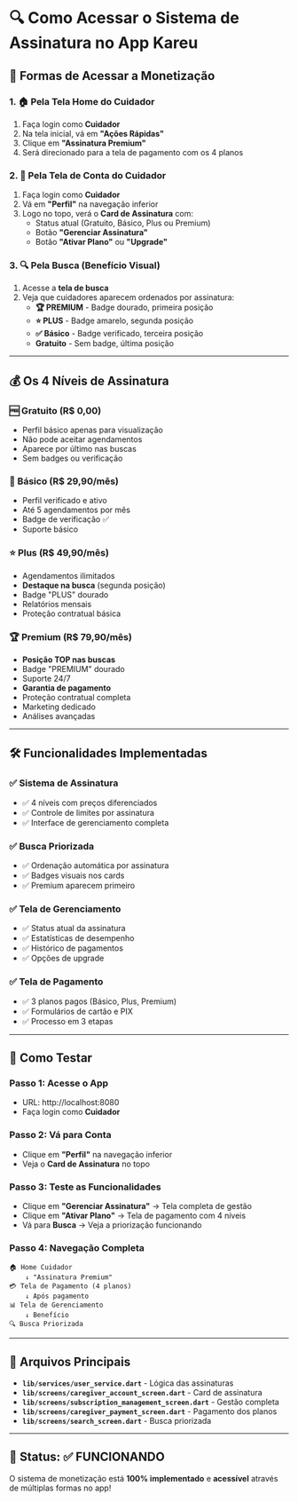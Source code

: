 # 🔍 Como Acessar o Sistema de Assinatura no App Kareu

## 📱 **Formas de Acessar a Monetização**

### **1. 🏠 Pela Tela Home do Cuidador**
1. Faça login como **Cuidador**
2. Na tela inicial, vá em **"Ações Rápidas"**
3. Clique em **"Assinatura Premium"**
4. Será direcionado para a tela de pagamento com os 4 planos

### **2. 👤 Pela Tela de Conta do Cuidador**
1. Faça login como **Cuidador**
2. Vá em **"Perfil"** na navegação inferior
3. Logo no topo, verá o **Card de Assinatura** com:
   - Status atual (Gratuito, Básico, Plus ou Premium)
   - Botão **"Gerenciar Assinatura"**
   - Botão **"Ativar Plano"** ou **"Upgrade"**

### **3. 🔍 Pela Busca (Benefício Visual)**
1. Acesse a **tela de busca**
2. Veja que cuidadores aparecem ordenados por assinatura:
   - **🏆 PREMIUM** - Badge dourado, primeira posição
   - **⭐ PLUS** - Badge amarelo, segunda posição  
   - **✅ Básico** - Badge verificado, terceira posição
   - **Gratuito** - Sem badge, última posição

---

## 💰 **Os 4 Níveis de Assinatura**

### **🆓 Gratuito (R$ 0,00)**
- Perfil básico apenas para visualização
- Não pode aceitar agendamentos
- Aparece por último nas buscas
- Sem badges ou verificação

### **🔵 Básico (R$ 29,90/mês)**
- Perfil verificado e ativo
- Até 5 agendamentos por mês
- Badge de verificação ✅
- Suporte básico

### **⭐ Plus (R$ 49,90/mês)**
- Agendamentos ilimitados
- **Destaque na busca** (segunda posição)
- Badge "PLUS" dourado
- Relatórios mensais
- Proteção contratual básica

### **🏆 Premium (R$ 79,90/mês)**
- **Posição TOP nas buscas**
- Badge "PREMIUM" dourado
- Suporte 24/7
- **Garantia de pagamento**
- Proteção contratual completa
- Marketing dedicado
- Análises avançadas

---

## 🛠 **Funcionalidades Implementadas**

### **✅ Sistema de Assinatura**
- ✅ 4 níveis com preços diferenciados
- ✅ Controle de limites por assinatura
- ✅ Interface de gerenciamento completa

### **✅ Busca Priorizada**
- ✅ Ordenação automática por assinatura
- ✅ Badges visuais nos cards
- ✅ Premium aparecem primeiro

### **✅ Tela de Gerenciamento**
- ✅ Status atual da assinatura
- ✅ Estatísticas de desempenho
- ✅ Histórico de pagamentos
- ✅ Opções de upgrade

### **✅ Tela de Pagamento**
- ✅ 3 planos pagos (Básico, Plus, Premium)
- ✅ Formulários de cartão e PIX
- ✅ Processo em 3 etapas

---

## 🧪 **Como Testar**

### **Passo 1: Acesse o App**
- URL: http://localhost:8080
- Faça login como **Cuidador**

### **Passo 2: Vá para Conta**
- Clique em **"Perfil"** na navegação inferior
- Veja o **Card de Assinatura** no topo

### **Passo 3: Teste as Funcionalidades**
- Clique em **"Gerenciar Assinatura"** → Tela completa de gestão
- Clique em **"Ativar Plano"** → Tela de pagamento com 4 níveis
- Vá para **Busca** → Veja a priorização funcionando

### **Passo 4: Navegação Completa**
```
🏠 Home Cuidador 
    ↓ "Assinatura Premium"
💳 Tela de Pagamento (4 planos)
    ↓ Após pagamento
📊 Tela de Gerenciamento
    ↓ Benefício
🔍 Busca Priorizada
```

---

## 📁 **Arquivos Principais**

- **`lib/services/user_service.dart`** - Lógica das assinaturas
- **`lib/screens/caregiver_account_screen.dart`** - Card de assinatura
- **`lib/screens/subscription_management_screen.dart`** - Gestão completa
- **`lib/screens/caregiver_payment_screen.dart`** - Pagamento dos planos
- **`lib/screens/search_screen.dart`** - Busca priorizada

---

## 🎯 **Status: ✅ FUNCIONANDO**

O sistema de monetização está **100% implementado** e **acessível** através de múltiplas formas no app!

